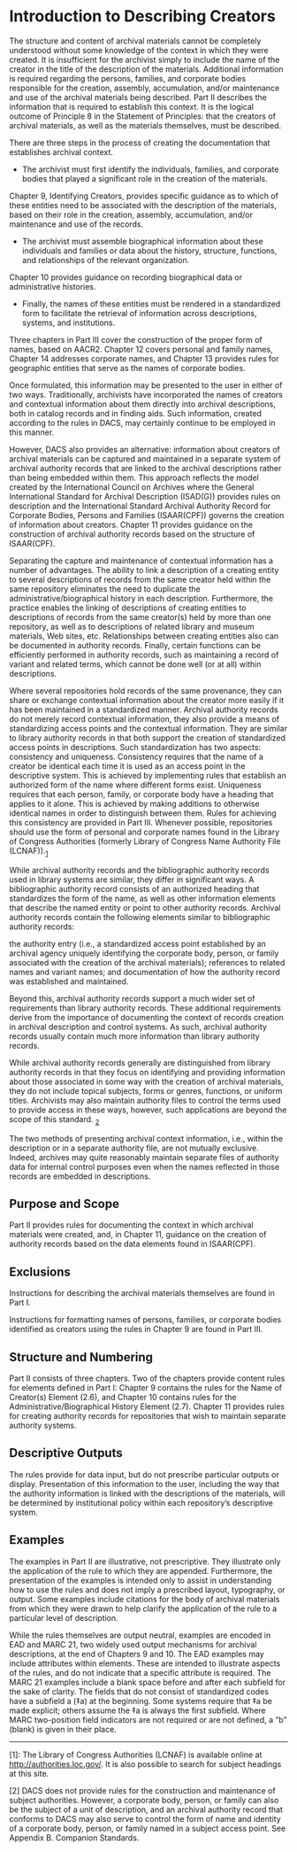 # Introduction to Describing Creators

The structure and content of archival materials cannot be completely understood without some knowledge of the context in which they were created.  It is insufficient for the archivist simply to include the name of the creator in the title of the description of the materials.  Additional information is required regarding the persons, families, and corporate bodies responsible for the creation, assembly, accumulation, and/or maintenance and use of the archival materials being described.  Part II describes the information that is required to establish this context.  It is the logical outcome of Principle 8 in the Statement of Principles: that the creators of archival materials, as well as the materials themselves, must be described.

There are three steps in the process of creating the documentation that establishes archival context.

* The archivist must first identify the individuals, families, and corporate bodies that played a significant role in the creation of the materials.

Chapter 9, Identifying Creators, provides specific guidance as to which of these entities need to be associated with the description of the materials, based on their role in the creation, assembly, accumulation, and/or maintenance and use of the records.

* The archivist must assemble biographical information about these individuals and families or data about the history, structure, functions, and relationships of the relevant organization.

Chapter 10 provides guidance on recording biographical data or administrative histories.

* Finally, the names of these entities must be rendered in a standardized form to facilitate the retrieval of information across descriptions, systems, and institutions.

Three chapters in Part III cover the construction of the proper form of names, based on AACR2.   Chapter 12 covers personal and family names, Chapter 14 addresses corporate names, and Chapter 13 provides rules for geographic entities that serve as the names of corporate bodies.

Once formulated, this information may be presented to the user in either of two ways. Traditionally, archivists have incorporated the names of creators and contextual information about them directly into archival descriptions, both in catalog records and in finding aids.  Such information, created according to the rules in DACS, may certainly continue to be employed in this manner.

However, DACS also provides an alternative:  information about creators of archival materials can be captured and maintained in a separate system of archival authority records that are linked to the archival descriptions rather than being embedded within them.  This approach reflects the model created by the International Council on Archives where the General International Standard for Archival Description (ISAD(G)) provides rules on description and the International Standard Archival Authority Record for Corporate Bodies, Persons and Families (ISAAR(CPF)) governs the creation of information about creators.  Chapter 11 provides guidance on the construction of archival authority records based on the structure of ISAAR(CPF).

Separating the capture and maintenance of contextual information has a number of advantages.  The ability to link a description of a creating entity to several descriptions of records from the same creator held within the same repository eliminates the need to duplicate the administrative/biographical history in each description.  Furthermore, the practice enables the linking of descriptions of creating entities to descriptions of records from the same creator(s) held by more than one repository, as well as to descriptions of related library and museum materials, Web sites, etc.  Relationships between creating entities also can be documented in authority records.  Finally, certain functions can be efficiently performed in authority records, such as maintaining a record of variant and related terms, which cannot be done well (or at all) within descriptions.

Where several repositories hold records of the same provenance, they can share or exchange contextual information about the creator more easily if it has been maintained in a standardized manner.  Archival authority records do not merely record contextual information, they also provide a means of standardizing access points and the contextual information.  They are similar to library authority records in that both support the creation of standardized access points in descriptions.  Such standardization has two aspects:  consistency and uniqueness.  Consistency requires that the name of a creator be identical each time it is used as an access point in the descriptive system.  This is achieved by implementing rules that establish an authorized form of the name where different forms exist.  Uniqueness requires that each person, family, or corporate body have a heading that applies to it alone.  This is achieved by making additions to otherwise identical names in order to distinguish between them.  Rules for achieving this consistency are provided in Part III.  Whenever possible, repositories should use the form of personal and corporate names found in the Library of Congress Authorities (formerly Library of Congress Name Authority File (LCNAF)).<sub>[1](#footnote1)</sub>

While archival authority records and the bibliographic authority records used in library systems are similar, they differ in significant ways.  A bibliographic authority record consists of an authorized heading that standardizes the form of the name, as well as other information elements that describe the named entity or point to other authority records.  Archival authority records contain the following elements similar to bibliographic authority records:

the authority entry (i.e., a standardized access point established by an archival agency uniquely identifying the corporate body, person, or family associated with the creation of the archival materials);
references to related names and variant names; and
documentation of how the authority record was established and maintained.

Beyond this, archival authority records support a much wider set of requirements than library authority records.  These additional requirements derive from the importance of documenting the context of records creation in archival description and control systems.  As such, archival authority records usually contain much more information than library authority records.

While archival authority records generally are distinguished from library authority records in that they focus on identifying and providing information about those associated in some way with the creation of archival materials, they do not include topical subjects, forms or genres, functions, or uniform titles.  Archivists may also maintain authority files to control the terms used to provide access in these ways, however, such applications are beyond the scope of this standard. <sub>[2](#footnote2)</sub>

The two methods of presenting archival context information, i.e., within the description or in a separate authority file, are not mutually exclusive.  Indeed, archives may quite reasonably maintain separate files of authority data for internal control purposes even when the names reflected in those records are embedded in descriptions.

## Purpose and Scope
Part II provides rules for documenting the context in which archival materials were created, and, in Chapter 11, guidance on the creation of authority records based on the data elements found in ISAAR(CPF).

## Exclusions
Instructions for describing the archival materials themselves are found in Part I.

Instructions for formatting names of persons, families, or corporate bodies identified as creators using the rules in Chapter 9 are found in Part III.

## Structure and Numbering
Part II consists of three chapters.  Two of the chapters provide content rules for elements defined in Part I:  Chapter 9 contains the rules for the Name of Creator(s) Element (2.6), and Chapter 10 contains rules for the Administrative/Biographical History Element (2.7).  Chapter 11 provides rules for creating authority records for repositories that wish to maintain separate authority systems.

## Descriptive Outputs
The rules provide for data input, but do not prescribe particular outputs or display.  Presentation of this information to the user, including the way that the authority information is linked with the descriptions of the materials, will be determined by institutional policy within each repository’s descriptive system.

## Examples
The examples in Part II are illustrative, not prescriptive.  They illustrate only the application of the rule to which they are appended.  Furthermore, the presentation of the examples is intended only to assist in understanding how to use the rules and does not imply a prescribed layout, typography, or output.  Some examples include citations for the body of archival materials from which they were drawn to help clarify the application of the rule to a particular level of description.

While the rules themselves are output neutral, examples are encoded in EAD and
MARC 21, two widely used output mechanisms for archival descriptions, at the end of Chapters 9 and 10.  The EAD examples may include attributes within elements.  These are intended to illustrate aspects of the rules, and do not indicate that a specific attribute is required.  The MARC 21 examples include a blank space before and after each subfield for the sake of clarity.  The fields that do not consist of standardized codes have a subfield a (‡a) at the beginning.  Some systems require that ‡a be made explicit; others assume the ‡a is always the first subfield.  Where MARC two-position field indicators are not required or are not defined, a “b” (blank) is given in their place.


* * *
<a name="footnote1">[1]</a>: The Library of Congress Authorities (LCNAF) is available online at <http://authorities.loc.gov/>.   It is also possible to search for subject headings at this site.

<a name="footnote2">[2]</a> DACS does not provide rules for the construction and maintenance of subject authorities.  However, a corporate body, person, or family can also be the subject of a unit of description, and an archival authority record that conforms to DACS may also serve to control the form of name and identity of a corporate body, person, or family named in a subject access point.  See Appendix B. Companion Standards.

